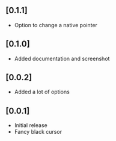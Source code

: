 ## [0.1.1]

* Option to change a native pointer

## [0.1.0]

* Added documentation and screenshot

## [0.0.2]

* Added a lot of options

## [0.0.1]

* Initial release
* Fancy black cursor
